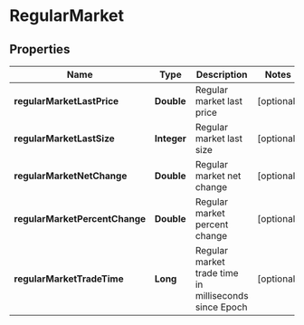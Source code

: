 # RegularMarket

## Properties
Name | Type | Description | Notes
------------ | ------------- | ------------- | -------------
**regularMarketLastPrice** | **Double** | Regular market last price |  [optional]
**regularMarketLastSize** | **Integer** | Regular market last size |  [optional]
**regularMarketNetChange** | **Double** | Regular market net change |  [optional]
**regularMarketPercentChange** | **Double** | Regular market percent change |  [optional]
**regularMarketTradeTime** | **Long** | Regular market trade time in milliseconds since Epoch |  [optional]
